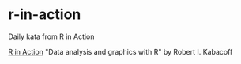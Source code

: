 # r-in-action
Daily kata from R in Action

[R in Action](https://nostarch.com/bookofr)
"Data analysis and graphics with R"
by Robert I. Kabacoff
